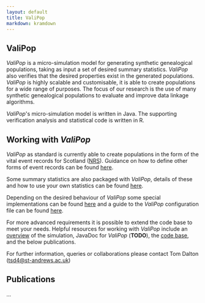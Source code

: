 ```yaml
---
layout: default
title: ValiPop
markdown: kramdown
---
```


## ValiPop

_ValiPop_ is a micro-simulation model for generating synthetic genealogical populations, 
taking as input a set of desired summary statistics. _ValiPop_ also verifies that the 
desired properties exist in the generated populations. _ValiPop_ is highly scalable and 
customisable, it is able to create populations for a wide range of purposes.  The focus 
of our research is the use of many synthetic genealogical populations to evaluate and 
improve data linkage algorithms.

_ValiPop_'s micro-simulation model is written in Java. The supporting verification analysis 
and statistical code is written in R.

## Working with _ValiPop_

_ValiPop_ as standard is currently able to create populations in the form of the vital event 
records for Scotland ([NRS](https://www.nrscotland.gov.uk/research/guides/birth-death-and-marriage-records/statutory-registers-of-births-deaths-and-marriages)). 
Guidance on how to define other forms of event records can be found [here](guides/other-record-types.md).

Some summary statistics are also packaged with _ValiPop_, details of these and how to use your 
own statistics can be found [here](guides/summary-statistics.md).

Depending on the desired behaviour of _ValiPop_ some special implementations can be found 
[here](guides/implementations.md) and a guide to the _ValiPop_ configuration file can be found [here](guides/config.md).  

For more advanced requirements it is possible to extend the code base to meet your 
needs. Helpful resources for working with _ValiPop_ include an [overview](guides/overview.md) of the simulation, 
JavaDoc for _ValiPop_ (__TODO__), the [code base](https://github.com/stacs-srg/population-model), and the below publications.

For further information, queries or collaborations please contact Tom Dalton (tsd4@st-andrews.ac.uk)

## Publications

...


